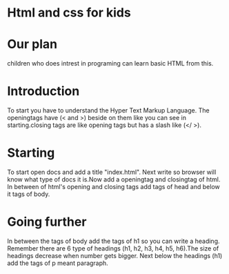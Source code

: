 # Html and css for kids

# Our plan
   children who does intrest in programing can learn basic HTML from this.
   
# Introduction
  To start you have to understand the Hyper Text Markup Language. The openingtags have (< and >) beside on them like you can see in starting.closing tags are like opening tags but has a slash like (</  >).

# Starting
  To start open docs and add a title "index.html". Next write<!doctype html> so browser will know what type of docs it is.Now add a openingtag and closingtag of html. In between of html's opening and closing tags add tags of head and below it tags of body.

# Going further
  In between the tags of body add the tags of h1 so you can write a heading. Remember there are 6 type of headings (h1, h2, h3, h4, h5, h6).The size of headings decrease when number gets bigger. Next below the headings (h1) add the tags of p meant paragraph.
